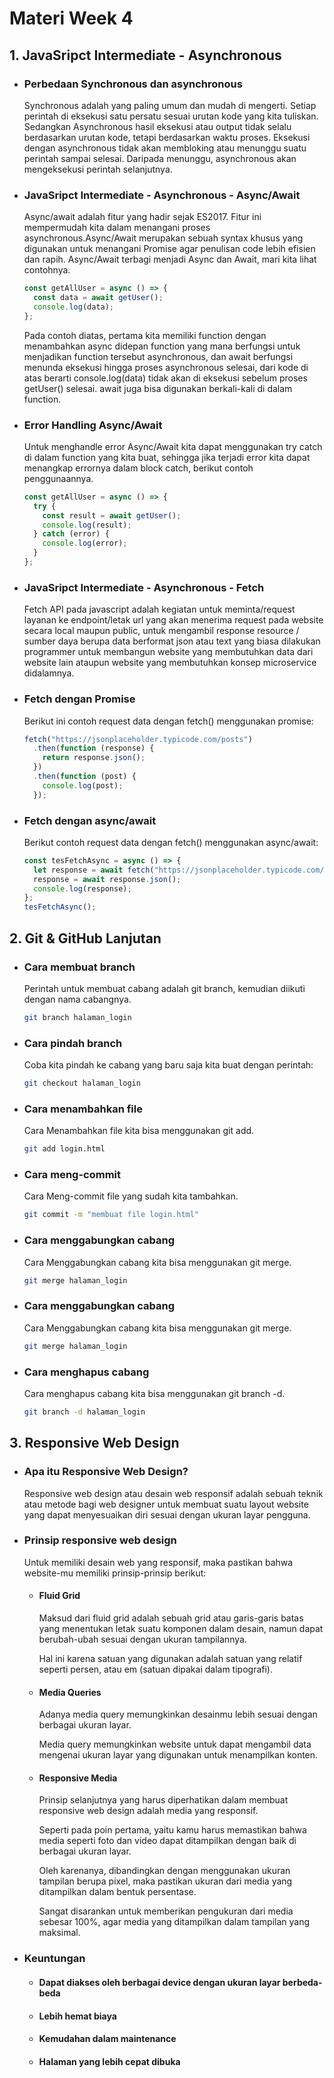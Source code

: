 # Materi Week 4

## 1. JavaSripct Intermediate - Asynchronous

- ### Perbedaan Synchronous dan asynchronous

  Synchronous adalah yang paling umum dan mudah di mengerti. Setiap perintah di eksekusi satu persatu sesuai urutan kode yang kita tuliskan. Sedangkan Asynchronous hasil eksekusi atau output tidak selalu berdasarkan urutan kode, tetapi berdasarkan waktu proses. Eksekusi dengan asynchronous tidak akan membloking atau menunggu suatu perintah sampai selesai. Daripada menunggu, asynchronous akan mengeksekusi perintah selanjutnya.

- ### JavaSripct Intermediate - Asynchronous - Async/Await

  Async/await adalah fitur yang hadir sejak ES2017. Fitur ini mempermudah kita dalam menangani proses asynchronous.Async/Await merupakan sebuah syntax khusus yang digunakan untuk menangani Promise agar penulisan code lebih efisien dan rapih.
  Async/Await terbagi menjadi Async dan Await, mari kita lihat contohnya.

  ```javascript
  const getAllUser = async () => {
    const data = await getUser();
    console.log(data);
  };
  ```

  Pada contoh diatas, pertama kita memiliki function dengan menambahkan async didepan function yang mana berfungsi untuk menjadikan function tersebut asynchronous, dan await berfungsi menunda eksekusi hingga proses asynchronous selesai, dari kode di atas berarti console.log(data) tidak akan di eksekusi sebelum proses getUser() selesai. await juga bisa digunakan berkali-kali di dalam function.

- ### Error Handling Async/Await

  Untuk menghandle error Async/Await kita dapat menggunakan try catch di dalam function yang kita buat, sehingga jika terjadi error kita dapat menangkap errornya dalam block catch, berikut contoh penggunaannya.

  ```javascript
  const getAllUser = async () => {
    try {
      const result = await getUser();
      console.log(result);
    } catch (error) {
      console.log(error);
    }
  };
  ```

- ### JavaSripct Intermediate - Asynchronous - Fetch

  Fetch API pada javascript adalah kegiatan untuk meminta/request layanan ke endpoint/letak url yang akan menerima request pada website secara local maupun public, untuk mengambil response resource / sumber daya berupa data berformat json atau text yang biasa dilakukan programmer untuk membangun website yang membutuhkan data dari website lain ataupun website yang membutuhkan konsep microservice didalamnya.

- ### Fetch dengan Promise

  Berikut ini contoh request data dengan fetch() menggunakan promise:

  ```javascript
  fetch("https://jsonplaceholder.typicode.com/posts")
    .then(function (response) {
      return response.json();
    })
    .then(function (post) {
      console.log(post);
    });
  ```

- ### Fetch dengan async/await

  Berikut contoh request data dengan fetch() menggunakan async/await:

  ```javascript
  const tesFetchAsync = async () => {
    let response = await fetch("https://jsonplaceholder.typicode.com/posts");
    response = await response.json();
    console.log(response);
  };
  tesFetchAsync();
  ```

## 2. Git & GitHub Lanjutan

- ### Cara membuat branch
  Perintah untuk membuat cabang adalah git branch, kemudian diikuti dengan nama cabangnya.
  ```Bash
  git branch halaman_login
  ```
- ### Cara pindah branch
  Coba kita pindah ke cabang yang baru saja kita buat dengan perintah:
  ```Bash
  git checkout halaman_login
  ```
- ### Cara menambahkan file
  Cara Menambahkan file kita bisa menggunakan git add.
  ```Bash
  git add login.html
  ```
- ### Cara meng-commit
  Cara Meng-commit file yang sudah kita tambahkan.
  ```Bash
  git commit -m "membuat file login.html"
  ```
- ### Cara menggabungkan cabang
  Cara Menggabungkan cabang kita bisa menggunakan git merge.
  ```Bash
  git merge halaman_login
  ```
- ### Cara menggabungkan cabang
  Cara Menggabungkan cabang kita bisa menggunakan git merge.
  ```Bash
  git merge halaman_login
  ```
- ### Cara menghapus cabang
  Cara menghapus cabang kita bisa menggunakan git branch -d.
  ```Bash
  git branch -d halaman_login
  ```

## 3. Responsive Web Design

- ### Apa itu Responsive Web Design?
  Responsive web design atau desain web responsif adalah sebuah teknik atau metode bagi web designer untuk membuat suatu layout website yang dapat menyesuaikan diri sesuai dengan ukuran layar pengguna.
- ### Prinsip responsive web design

  Untuk memiliki desain web yang responsif, maka pastikan bahwa website-mu memiliki prinsip-prinsip berikut:

  - #### Fluid Grid

    Maksud dari fluid grid adalah sebuah grid atau garis-garis batas yang menentukan letak suatu komponen dalam desain, namun dapat berubah-ubah sesuai dengan ukuran tampilannya.

    Hal ini karena satuan yang digunakan adalah satuan yang relatif seperti persen, atau em (satuan dipakai dalam tipografi).

  - #### Media Queries

    Adanya media query memungkinkan desainmu lebih sesuai dengan berbagai ukuran layar.

    Media query memungkinkan website untuk dapat mengambil data mengenai ukuran layar yang digunakan untuk menampilkan konten.

  - #### Responsive Media

    Prinsip selanjutnya yang harus diperhatikan dalam membuat responsive web design adalah media yang responsif.

    Seperti pada poin pertama, yaitu kamu harus memastikan bahwa media seperti foto dan video dapat ditampilkan dengan baik di berbagai ukuran layar.

    Oleh karenanya, dibandingkan dengan menggunakan ukuran tampilan berupa pixel, maka pastikan ukuran dari media yang ditampilkan dalam bentuk persentase.

    Sangat disarankan untuk memberikan pengukuran dari media sebesar 100%, agar media yang ditampilkan dalam tampilan yang maksimal.

- ### Keuntungan
  - #### Dapat diakses oleh berbagai device dengan ukuran layar berbeda-beda
  - #### Lebih hemat biaya
  - #### Kemudahan dalam maintenance
  - #### Halaman yang lebih cepat dibuka
